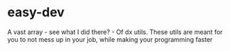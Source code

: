 # easy-dev
A vast array - see what I did there? - Of dx utils. These utils are meant for you to not mess up in your job, while making your programming faster
